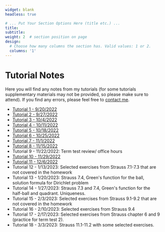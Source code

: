```yaml
---
widget: blank
headless: true

# ... Put Your Section Options Here (title etc.) ...
title: 
subtitle:
weight: 2  # section position on page
design:
  # Choose how many columns the section has. Valid values: 1 or 2.
  columns: '1'
---
```

# Tutorial Notes
Here you will find any notes from my tutorials (for some tutorials supplementary materials may not be provided, so please make sure to attend). If you find any errors, please feel free to [contact me](https://davidknapik.com/#contact).

- [Tutorial 1 - 9/20/2022](https://github.com/Dknapik/website-academic/blob/master/content/MAT351/351TUT_SEP20.pdf)
- [Tutorial 2 - 9/27/2022](https://github.com/Dknapik/website-academic/blob/master/content/MAT351/351TUT_SEP27.pdf)
- [Tutorial 3 - 10/4/2022](https://github.com/Dknapik/website-academic/blob/master/content/MAT351/351TUT_OCT4.pdf)
- [Tutorial 4 - 10/11/2022](https://github.com/Dknapik/website-academic/blob/master/content/MAT351/351TUT_OCT11.pdf)
- [Tutorial 5 - 10/18/2022](https://github.com/Dknapik/website-academic/blob/master/content/MAT351/351TUT_OCT18.pdf)
- [Tutorial 6 - 10/25/2022](https://github.com/Dknapik/website-academic/blob/master/content/MAT351/351TUT_OCT25.pdf)
- [Tutorial 7 - 11/1/2022](https://github.com/Dknapik/website-academic/blob/master/content/MAT351/351TUT_NOV1.pdf)
- [Tutorial 8 - 11/15/2022](https://github.com/Dknapik/website-academic/blob/master/content/MAT351/351TUT_NOV15.pdf)
- Tutorial 9 - 11/22/2022: Term test review/ office hours
- [Tutorial 10 - 11/29/2022](https://github.com/Dknapik/website-academic/blob/master/content/MAT351/351TUT_NOV29.pdf)
- [Tutorial 11 - 12/6/2022](https://github.com/Dknapik/website-academic/blob/master/content/MAT351/351TUT_DEC6.pdf)
- Tutorial 12 - 1/13/2023: Selected exercises from Strauss 7.1-7.3 that are not covered in the homework
- Tutorial 13 - 1/20/2023: Strauss 7.4, Green's function for the ball, solution formula for Dirichlet problem
- Tutorial 14 - 1/27/2023: Strauss 7.3 and 7.4, Green's function for the half-ball and quadrant. Uniqueness.
- Tutorial 15 - 2/3/2023: Selected exercises from Strauss 9.1-9.2 that are not covered in the homework
- Tutorial 16 - 2/10/2023: Selected exercises from Strauss 9.4
- Tutorial 17 - 2/17/2023: Selected exercises from Strauss chapter 6 and 9 (practice for term test 2).
- Tutorial 18 - 3/3/2023: Strauss 11.1-11.2 with some selected exercises.
